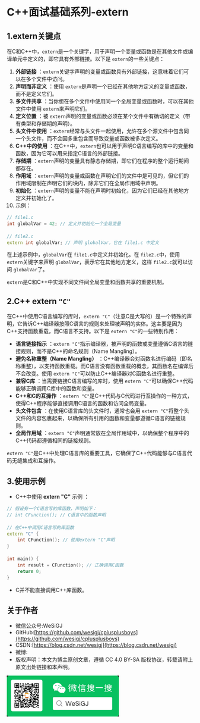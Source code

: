 # C++面试基础系列-extern

## 1.extern关键点

在C和C++中，`extern`是一个关键字，用于声明一个变量或函数是在其他文件或编译单元中定义的，即它具有外部链接。以下是 `extern`的一些关键点：

1. **外部链接** ：`extern`关键字声明的变量或函数具有外部链接，这意味着它们可以在多个文件中访问。
2. **声明而非定义** ：使用 `extern`是声明一个已经在其他地方定义的变量或函数，而不是定义它们。
3. **多文件共享** ：当你想在多个文件中使用同一个全局变量或函数时，可以在其他文件中使用 `extern`来声明它们。
4. **定义位置** ：被 `extern`声明的变量或函数必须在某个文件中有确切的定义（带有类型和存储期的声明）。
5. **头文件中使用** ：`extern`经常与头文件一起使用，允许在多个源文件中包含同一个头文件，而不会因多重包含而导致变量或函数被多次定义。
6. **C++中的使用** ：在C++中，`extern`也可以用于声明C语言编写的库中的变量和函数，因为它可以用来指定C语言的外部链接。
7. **存储期** ：`extern`声明的变量具有静态存储期，即它们在程序的整个运行期间都存在。
8. **作用域** ：`extern`声明的变量或函数在声明它们的文件中是可见的，但它们的作用域限制在声明它们的块内，除非它们在全局作用域中声明。
9. **初始化** ：`extern`声明的变量不能在声明时初始化，因为它们已经在其他地方定义并初始化了。
10. 示例：

```cpp
// file1.c
int globalVar = 42; // 定义并初始化一个全局变量

// file2.c
extern int globalVar; // 声明 globalVar，它在 file1.c 中定义
```

在上述示例中，`globalVar`在 `file1.c`中定义并初始化。在 `file2.c`中，使用 `extern`关键字来声明 `globalVar`，表示它在其他地方定义，这样 `file2.c`就可以访问 `globalVar`了。

`extern`是C和C++中实现不同文件间全局变量和函数共享的重要机制。

## 2.C++ extern `"C"`

在C++中使用C语言编写的库时，`extern "C"`（注意C是大写的）是一个特殊的声明，它告诉C++编译器按照C语言的规则来处理被声明的实体。这主要是因为C++支持函数重载，而C语言不支持。以下是 `extern "C"`的一些特别作用：

- **语言链接指示** ：`extern "C"`指示编译器，被声明的函数或变量遵循C语言的链接规则，而不是C++的命名规则（Name Mangling）。
- **避免名称重整（Name Mangling）** ：C++编译器会对函数名进行编码（即名称重整），以支持函数重载。而C语言没有函数重载的概念，其函数名在编译后不会改变。使用 `extern "C"`可以防止C++编译器对C函数名进行重整。
- **兼容C库** ：当需要链接C语言编写的库时，使用 `extern "C"`可以确保C++代码能够正确调用C库中的函数和变量。
- **C++和C的互操作** ：`extern "C"`是C++代码与C代码进行互操作的一种方式，使得C++程序能够直接调用C语言的函数和访问全局变量。
- **头文件包含** ：在使用C语言库的头文件时，通常也会用 `extern "C"`将整个头文件的内容包裹起来，以确保所有引用的函数和变量都遵循C语言的链接规则。
- **全局作用域** ：`extern "C"`声明通常放在全局作用域中，以确保整个程序中的C++代码都遵循相同的链接规则。

`extern "C"`是C++中处理C语言库的重要工具，它确保了C++代码能够与C语言代码无缝集成和互操作。

## 3.使用示例

- C++中使用 **extern "C"** 示例 ：

```cpp
// 假设有一个C语言写的库函数，声明如下：
// int CFunction(); // C语言中的函数声明

// 在C++中调用C语言写的库函数
extern "C" {
    int CFunction(); // 使用extern "C"声明
}

int main() {
    int result = CFunction(); // 正确调用C函数
    return 0;
}
```

- C并不能直接调用C++库函数。

## 关于作者

- 微信公众号:WeSiGJ
- GitHub:[https://github.com/wesigj/cplusplusboys](https://github.com/wesigj/cplusplusboys)
- CSDN:[https://blog.csdn.net/wesigj](https://blog.csdn.net/wesigj)
- 微博:
- 版权声明：本文为博主原创文章，遵循 CC 4.0 BY-SA 版权协议，转载请附上原文出处链接和本声明。

<img src=/img/wechat.jpg width=60% />
